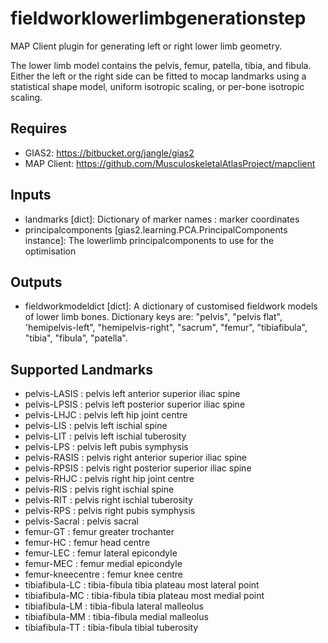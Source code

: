 fieldworklowerlimbgenerationstep
================================
MAP Client plugin for generating left or right lower limb geometry.

The lower limb model contains the pelvis, femur, patella, tibia, and fibula.
Either the left or the right side can be fitted to mocap landmarks using
a statistical shape model, uniform isotropic scaling, or per-bone isotropic 
scaling.

Requires
--------
- GIAS2: https://bitbucket.org/jangle/gias2
- MAP Client: https://github.com/MusculoskeletalAtlasProject/mapclient

Inputs
------
- landmarks [dict]: Dictionary of marker names : marker coordinates
- principalcomponents [gias2.learning.PCA.PrincipalComponents instance]: The lowerlimb principalcomponents to use for the optimisation

Outputs
-------
- fieldworkmodeldict [dict]: A dictionary of customised fieldwork models of lower limb bones.
Dictionary keys are: "pelvis", "pelvis flat", 'hemipelvis-left",
"hemipelvis-right", "sacrum", "femur", "tibiafibula", "tibia",
"fibula", "patella".

Supported Landmarks
-------------------
- pelvis-LASIS : pelvis left anterior superior iliac spine
- pelvis-LPSIS : pelvis left posterior superior iliac spine
- pelvis-LHJC : pelvis left hip joint centre
- pelvis-LIS : pelvis left ischial spine 
- pelvis-LIT : pelvis left ischial tuberosity
- pelvis-LPS : pelvis left pubis symphysis
- pelvis-RASIS : pelvis right anterior superior iliac spine
- pelvis-RPSIS : pelvis right posterior superior iliac spine
- pelvis-RHJC : pelvis right hip joint centre
- pelvis-RIS : pelvis right ischial spine 
- pelvis-RIT : pelvis right ischial tuberosity
- pelvis-RPS : pelvis right pubis symphysis
- pelvis-Sacral : pelvis sacral
- femur-GT : femur greater trochanter
- femur-HC : femur head centre
- femur-LEC : femur lateral epicondyle
- femur-MEC : femur medial epicondyle
- femur-kneecentre : femur knee centre
- tibiafibula-LC : tibia-fibula tibia plateau most lateral point
- tibiafibula-MC : tibia-fibula tibia plateau most medial point
- tibiafibula-LM : tibia-fibula lateral malleolus
- tibiafibula-MM : tibia-fibula medial malleolus
- tibiafibula-TT : tibia-fibula tibial tuberosity
